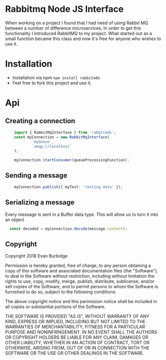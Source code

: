 # Rabbitmq Node JS Interface
When working on a project I found that I had need of using Rabbit MQ between a number of difference microservices.
In order to get this functionality I introduced RabbitMQ to my project. What started out as a small function became this class and now it's free
for anyone who wishes to use it. 

# Installation
- Installation via npm `npm install rabbitode`
- Feel free to fork this project and use it.

# Api
## Creating a connection

```typescript 
    import { RabbitMqInterface } from 'rabbitode';
    const myConnection = new RabbitMqInterface(
            `myQueue`, 
            `amqp://localhost` 
    );
    
    myConnection.startConsumer(queueProcessingFunction);
``` 

## Sending a message

```typescript
    myConnection.publish({ myTest: 'testing data' });
```

## Serializing a message
Every message is sent in a Buffer data type. This will allow us to turn it into an object
```typescript
  const decoded = myConnection.decode(message.content);
```


## Copyright
Copyright 2018 Evan Burbidge

Permission is hereby granted, free of charge, to any person obtaining a copy of this software and associated documentation files (the "Software"), to deal in the Software without restriction, including without limitation the rights to use, copy, modify, merge, publish, distribute, sublicense, and/or sell copies of the Software, and to permit persons to whom the Software is furnished to do so, subject to the following conditions:

The above copyright notice and this permission notice shall be included in all copies or substantial portions of the Software.

THE SOFTWARE IS PROVIDED "AS IS", WITHOUT WARRANTY OF ANY KIND, EXPRESS OR IMPLIED, INCLUDING BUT NOT LIMITED TO THE WARRANTIES OF MERCHANTABILITY, FITNESS FOR A PARTICULAR PURPOSE AND NONINFRINGEMENT. IN NO EVENT SHALL THE AUTHORS OR COPYRIGHT HOLDERS BE LIABLE FOR ANY CLAIM, DAMAGES OR OTHER LIABILITY, WHETHER IN AN ACTION OF CONTRACT, TORT OR OTHERWISE, ARISING FROM, OUT OF OR IN CONNECTION WITH THE SOFTWARE OR THE USE OR OTHER DEALINGS IN THE SOFTWARE.